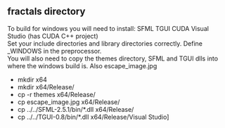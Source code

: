 ## fractals directory
To build for windows you will need to install:
SFML
TGUI
CUDA
Visual Studio (has CUDA C++ project)
<br>
Set your include directories and library directories correctly.
Define _WINDOWS in the preprocessor.
<br>
You will also need to copy the themes directory, SFML and TGUI dlls into where the windows build is.
Also escape_image.jpg
<br>
* mkdir x64
* mkdir x64/Release/
* cp -r themes x64/Release/
* cp escape_image.jpg x64/Release/
* cp ../../SFML-2.5.1/bin/*.dll x64/Release/
* cp ../../TGUI-0.8/bin/*.dll x64/Release/Visual Studio]
